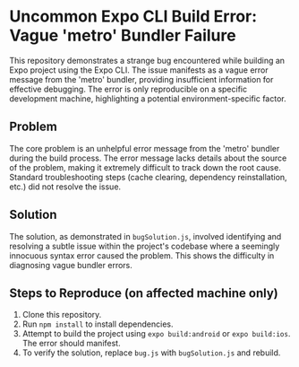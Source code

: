 # Uncommon Expo CLI Build Error: Vague 'metro' Bundler Failure

This repository demonstrates a strange bug encountered while building an Expo project using the Expo CLI. The issue manifests as a vague error message from the 'metro' bundler, providing insufficient information for effective debugging.  The error is only reproducible on a specific development machine, highlighting a potential environment-specific factor.

## Problem

The core problem is an unhelpful error message from the 'metro' bundler during the build process. The error message lacks details about the source of the problem, making it extremely difficult to track down the root cause. Standard troubleshooting steps (cache clearing, dependency reinstallation, etc.) did not resolve the issue.

## Solution

The solution, as demonstrated in `bugSolution.js`, involved identifying and resolving a subtle issue within the project's codebase where a seemingly innocuous syntax error caused the problem. This shows the difficulty in diagnosing vague bundler errors.

## Steps to Reproduce (on affected machine only)

1. Clone this repository.
2. Run `npm install` to install dependencies.
3. Attempt to build the project using `expo build:android` or `expo build:ios`.  The error should manifest.
4. To verify the solution, replace `bug.js` with `bugSolution.js` and rebuild. 
